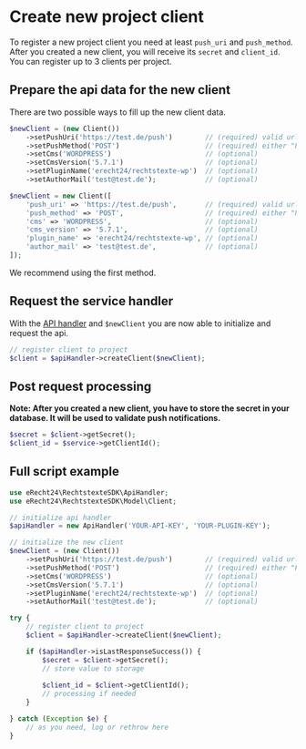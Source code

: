 # Create new project client
To register a new project client you need at least `push_uri` and `push_method`.
After you created a new client, you will receive its `secret` and `client_id`.
You can register up to 3 clients per project.

## Prepare the api data for the new client
There are two possible ways to fill up the new client data.
```php
$newClient = (new Client())
    ->setPushUri('https://test.de/push')        // (required) valid url
    ->setPushMethod('POST')                     // (required) either "POST" or "GET"
    ->setCms('WORDPRESS')                       // (optional)
    ->setCmsVersion('5.7.1')                    // (optional)
    ->setPluginName('erecht24/rechtstexte-wp')  // (optional)
    ->setAuthorMail('test@test.de');            // (optional)
```

```php
$newClient = new Client([
    'push_uri' => 'https://test.de/push',       // (required) valid url
    'push_method' => 'POST',                    // (required) either "POST" or "GET"
    'cms' => 'WORDPRESS',                       // (optional)
    'cms_version' => '5.7.1',                   // (optional)
    'plugin_name' => 'erecht24/rechtstexte-wp', // (optional)
    'author_mail' => 'test@test.de',            // (optional)
]);
```
We recommend using the first method.

## Request the service handler
With the [API handler](./api_handler.md) and `$newClient` you are now able to initialize and request the api.
```php
// register client to project
$client = $apiHandler->createClient($newClient);
```

## Post request processing
**Note: After you created a new client, you have to store the secret in your database. It will be used to validate push notifications.**

```php
$secret = $client->getSecret();
$client_id = $service->getClientId();
```

## Full script example
```php
use eRecht24\RechtstexteSDK\ApiHandler;
use eRecht24\RechtstexteSDK\Model\Client;

// initialize api handler
$apiHandler = new ApiHandler('YOUR-API-KEY', 'YOUR-PLUGIN-KEY');

// initialize the new client
$newClient = (new Client())
    ->setPushUri('https://test.de/push')        // (required) valid url
    ->setPushMethod('POST')                     // (required) either "POST" or "GET"
    ->setCms('WORDPRESS')                       // (optional)
    ->setCmsVersion('5.7.1')                    // (optional)
    ->setPluginName('erecht24/rechtstexte-wp')  // (optional)
    ->setAuthorMail('test@test.de');            // (optional)

try {
    // register client to project
    $client = $apiHandler->createClient($newClient);

    if ($apiHandler->isLastResponseSuccess()) {
        $secret = $client->getSecret();
        // store value to storage
        
        $client_id = $client->getClientId();
        // processing if needed  
    }

} catch (Exception $e) {
    // as you need, log or rethrow here
}
```
